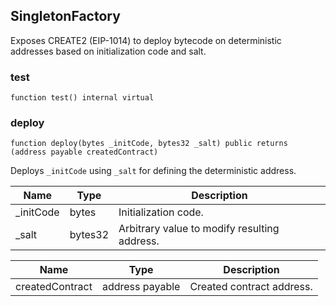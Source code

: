 ## SingletonFactory

Exposes CREATE2 (EIP-1014) to deploy bytecode on deterministic addresses based on initialization code
and salt.

### test

```solidity
function test() internal virtual
```

### deploy

```solidity
function deploy(bytes _initCode, bytes32 _salt) public returns (address payable createdContract)
```

Deploys `_initCode` using `_salt` for defining the deterministic address.

| Name | Type | Description |
| ---- | ---- | ----------- |
| _initCode | bytes | Initialization code. |
| _salt | bytes32 | Arbitrary value to modify resulting address. |

| Name | Type | Description |
| ---- | ---- | ----------- |
| createdContract | address payable | Created contract address. |

